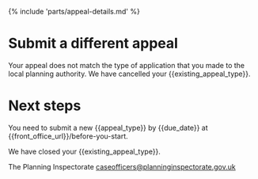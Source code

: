 {% include 'parts/appeal-details.md' %}

# Submit a different appeal

Your appeal does not match the type of application that you made to the local planning authority. We have cancelled your {{existing_appeal_type}}.

# Next steps

You need to submit a new {{appeal_type}} by {{due_date}} at {{front_office_url}}/before-you-start.

We have closed your {{existing_appeal_type}}.

The Planning Inspectorate
caseofficers@planninginspectorate.gov.uk
